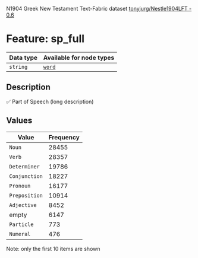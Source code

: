<p>N1904 Greek New Testament Text-Fabric dataset <a href="https://github.com/tonyjurg/Nestle1904LFT">tonyjurg/Nestle1904LFT - 0.6</a></p>

<h1>Feature: sp_full</h1>

<table>
<thead>
<tr>
  <th>Data type</th>
  <th>Available for node types</th>
</tr>
</thead>
<tbody>
<tr>
  <td><code>string</code></td>
  <td><A HREF="featurebynodetype.md#word"><code>word</code></A></td>
</tr>
</tbody>
</table>

<h2>Description</h2>

<p>✅ Part of Speech (long description)</p>

<h2>Values</h2>

<table>
<thead>
<tr>
  <th>Value</th>
  <th>Frequency</th>
</tr>
</thead>
<tbody>
<tr>
  <td><code>Noun</code></td>
  <td>28455</td>
</tr>
<tr>
  <td><code>Verb</code></td>
  <td>28357</td>
</tr>
<tr>
  <td><code>Determiner</code></td>
  <td>19786</td>
</tr>
<tr>
  <td><code>Conjunction</code></td>
  <td>18227</td>
</tr>
<tr>
  <td><code>Pronoun</code></td>
  <td>16177</td>
</tr>
<tr>
  <td><code>Preposition</code></td>
  <td>10914</td>
</tr>
<tr>
  <td><code>Adjective</code></td>
  <td>8452</td>
</tr>
<tr>
  <td>empty</td>
  <td>6147</td>
</tr>
<tr>
  <td><code>Particle</code></td>
  <td>773</td>
</tr>
<tr>
  <td><code>Numeral</code></td>
  <td>476</td>
</tr>
</tbody>
</table>

<p>Note: only the first 10 items are shown</p>
